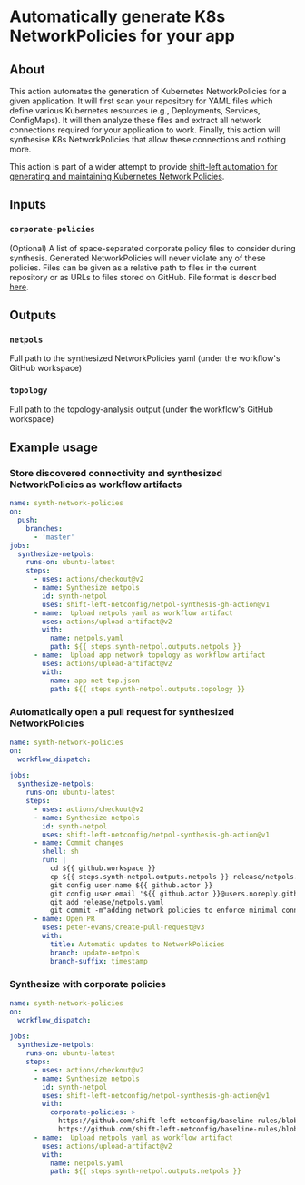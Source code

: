 # Automatically generate K8s NetworkPolicies for your app

## About
This action automates the generation of Kubernetes NetworkPolicies for a given application. It will first scan your repository for YAML files which define various Kubernetes resources (e.g., Deployments, Services, ConfigMaps). It will then analyze these files and extract all network connections required for your application to work. Finally, this action will synthesise K8s NetworkPolicies that allow these connections and nothing more.

This action is part of a wider attempt to provide [shift-left automation for generating and maintaining Kubernetes Network Policies](https://shift-left-netconfig.github.io/).

## Inputs
### `corporate-policies`
(Optional) A list of space-separated corporate policy files to consider during synthesis. Generated NetworkPolicies will never violate any of these policies. Files can be given as a relative path to files in the current repository or as URLs to files stored on GitHub. File format is described [here](https://github.com/shift-left-netconfig/baseline-rules).

## Outputs
### `netpols`
Full path to the synthesized NetworkPolicies yaml (under the workflow's GitHub workspace)
### `topology`
Full path to the topology-analysis output (under the workflow's GitHub workspace)

## Example usage
### Store discovered connectivity and synthesized NetworkPolicies as workflow artifacts
```yaml
name: synth-network-policies
on:
  push:
    branches:
      - 'master'
jobs:
  synthesize-netpols:
    runs-on: ubuntu-latest
    steps:
      - uses: actions/checkout@v2
      - name: Synthesize netpols
        id: synth-netpol
        uses: shift-left-netconfig/netpol-synthesis-gh-action@v1
      - name:  Upload netpols yaml as workflow artifact
        uses: actions/upload-artifact@v2
        with:
          name: netpols.yaml
          path: ${{ steps.synth-netpol.outputs.netpols }}
      - name:  Upload app network topology as workflow artifact
        uses: actions/upload-artifact@v2
        with:
          name: app-net-top.json
          path: ${{ steps.synth-netpol.outputs.topology }}
```

### Automatically open a pull request for synthesized NetworkPolicies
```yaml
name: synth-network-policies
on:
  workflow_dispatch:

jobs:
  synthesize-netpols:
    runs-on: ubuntu-latest
    steps:
      - uses: actions/checkout@v2
      - name: Synthesize netpols
        id: synth-netpol
        uses: shift-left-netconfig/netpol-synthesis-gh-action@v1
      - name: Commit changes
        shell: sh
        run: |
          cd ${{ github.workspace }}
          cp ${{ steps.synth-netpol.outputs.netpols }} release/netpols.yaml
          git config user.name ${{ github.actor }}
          git config user.email '${{ github.actor }}@users.noreply.github.com'
          git add release/netpols.yaml
          git commit -m"adding network policies to enforce minimal connectivity"
      - name: Open PR
        uses: peter-evans/create-pull-request@v3
        with:
          title: Automatic updates to NetworkPolicies
          branch: update-netpols
          branch-suffix: timestamp
  ```
### Synthesize with corporate policies
```yaml
name: synth-network-policies
on:
  workflow_dispatch:

jobs:
  synthesize-netpols:
    runs-on: ubuntu-latest
    steps:
      - uses: actions/checkout@v2
      - name: Synthesize netpols
        id: synth-netpol
        uses: shift-left-netconfig/netpol-synthesis-gh-action@v1
        with:
          corporate-policies: >
            https://github.com/shift-left-netconfig/baseline-rules/blob/master/examples/ciso_denied_ports.yaml
            https://github.com/shift-left-netconfig/baseline-rules/blob/master/examples/restrict_access_to_payment.yaml
      - name:  Upload netpols yaml as workflow artifact
        uses: actions/upload-artifact@v2
        with:
          name: netpols.yaml
          path: ${{ steps.synth-netpol.outputs.netpols }}
```
